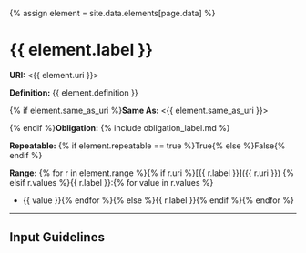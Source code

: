 {% assign element = site.data.elements[page.data] %}

# {{ element.label }}

__URI:__ <{{ element.uri }}>

__Definition:__ {{ element.definition }}

{% if element.same_as_uri %}__Same As:__ <{{ element.same_as_uri }}>

{% endif %}__Obligation:__ {% include obligation_label.md %}

__Repeatable:__ {% if element.repeatable == true %}True{% else %}False{% endif %}

__Range:__ {% for r in element.range %}{% if r.uri %}[{{ r.label }}]({{ r.uri }})  {% elsif r.values %}{{ r.label }}:{% for value in r.values %}
- {{ value }}{% endfor %}{% else %}{{ r.label }}{% endif %}{% endfor %}

---

## Input Guidelines
